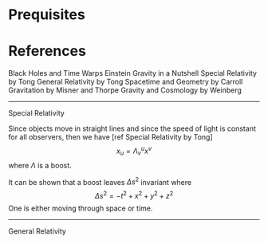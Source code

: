 # Prequisites

# References
Black Holes and Time Warps
Einstein Gravity in a Nutshell
Special Relativity by Tong
General Relativity by Tong
Spacetime and Geometry by Carroll
Gravitation by Misner and Thorpe
Gravity and Cosmology by Weinberg

------------------------------------------

Special Relativity 

Since objects move in straight lines and since the speed of light is constant for all observers, then we have [ref Special Relativity by Tong]
$$x_u = \Lambda^u_v x^v$$ where $\Lambda$ is a boost.

It can be shown that a boost leaves $\Delta s^2$  invariant where
$$\Delta s^2 = -t^2 + x^2 + y^2 + z^2$$
One is either moving through space or time.

-------------------------

General Relativity
